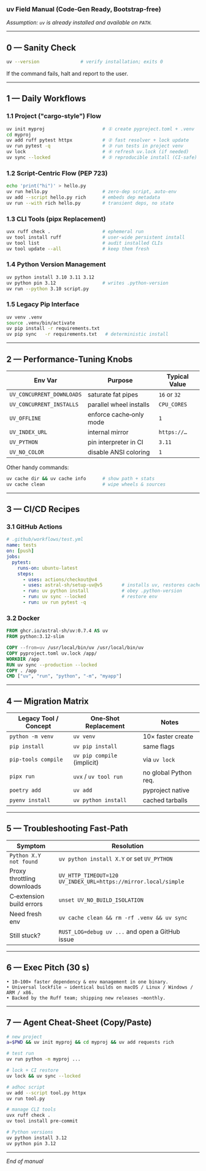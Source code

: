 ### uv Field Manual (Code‑Gen Ready, Bootstrap‑free)

*Assumption: `uv` is already installed and available on `PATH`.*

---

## 0 — Sanity Check

```bash
uv --version               # verify installation; exits 0
```

If the command fails, halt and report to the user.

---

## 1 — Daily Workflows

### 1.1 Project ("cargo‑style") Flow

```bash
uv init myproj                     # ① create pyproject.toml + .venv
cd myproj
uv add ruff pytest httpx           # ② fast resolver + lock update
uv run pytest -q                   # ③ run tests in project venv
uv lock                            # ④ refresh uv.lock (if needed)
uv sync --locked                   # ⑤ reproducible install (CI‑safe)
```

### 1.2 Script‑Centric Flow (PEP 723)

```bash
echo 'print("hi")' > hello.py
uv run hello.py                    # zero‑dep script, auto‑env
uv add --script hello.py rich      # embeds dep metadata
uv run --with rich hello.py        # transient deps, no state
```

### 1.3 CLI Tools (pipx Replacement)

```bash
uvx ruff check .                   # ephemeral run
uv tool install ruff               # user‑wide persistent install
uv tool list                       # audit installed CLIs
uv tool update --all               # keep them fresh
```

### 1.4 Python Version Management

```bash
uv python install 3.10 3.11 3.12
uv python pin 3.12                 # writes .python-version
uv run --python 3.10 script.py
```

### 1.5 Legacy Pip Interface

```bash
uv venv .venv
source .venv/bin/activate
uv pip install -r requirements.txt
uv pip sync   -r requirements.txt   # deterministic install
```

---

## 2 — Performance‑Tuning Knobs

| Env Var                   | Purpose                 | Typical Value |
| ------------------------- | ----------------------- | ------------- |
| `UV_CONCURRENT_DOWNLOADS` | saturate fat pipes      | `16` or `32`  |
| `UV_CONCURRENT_INSTALLS`  | parallel wheel installs | `CPU_CORES`   |
| `UV_OFFLINE`              | enforce cache‑only mode | `1`           |
| `UV_INDEX_URL`            | internal mirror         | `https://…`   |
| `UV_PYTHON`               | pin interpreter in CI   | `3.11`        |
| `UV_NO_COLOR`             | disable ANSI coloring   | `1`           |

Other handy commands:

```bash
uv cache dir && uv cache info      # show path + stats
uv cache clean                     # wipe wheels & sources
```

---

## 3 — CI/CD Recipes

### 3.1 GitHub Actions

```yaml
# .github/workflows/test.yml
name: tests
on: [push]
jobs:
  pytest:
    runs-on: ubuntu-latest
    steps:
      - uses: actions/checkout@v4
      - uses: astral-sh/setup-uv@v5       # installs uv, restores cache
      - run: uv python install            # obey .python-version
      - run: uv sync --locked             # restore env
      - run: uv run pytest -q
```

### 3.2 Docker

```dockerfile
FROM ghcr.io/astral-sh/uv:0.7.4 AS uv
FROM python:3.12-slim

COPY --from=uv /usr/local/bin/uv /usr/local/bin/uv
COPY pyproject.toml uv.lock /app/
WORKDIR /app
RUN uv sync --production --locked
COPY . /app
CMD ["uv", "run", "python", "-m", "myapp"]
```

---

## 4 — Migration Matrix

| Legacy Tool / Concept | One‑Shot Replacement        | Notes                 |
| --------------------- | --------------------------- | --------------------- |
| `python -m venv`      | `uv venv`                   | 10× faster create     |
| `pip install`         | `uv pip install`            | same flags            |
| `pip-tools compile`   | `uv pip compile` (implicit) | via `uv lock`         |
| `pipx run`            | `uvx` / `uv tool run`       | no global Python req. |
| `poetry add`          | `uv add`                    | pyproject native      |
| `pyenv install`       | `uv python install`         | cached tarballs       |

---

## 5 — Troubleshooting Fast‑Path

| Symptom                    | Resolution                                                     |
| -------------------------- | -------------------------------------------------------------- |
| `Python X.Y not found`     | `uv python install X.Y` or set `UV_PYTHON`                     |
| Proxy throttling downloads | `UV_HTTP_TIMEOUT=120 UV_INDEX_URL=https://mirror.local/simple` |
| C‑extension build errors   | `unset UV_NO_BUILD_ISOLATION`                                  |
| Need fresh env             | `uv cache clean && rm -rf .venv && uv sync`                    |
| Still stuck?               | `RUST_LOG=debug uv ...` and open a GitHub issue                |

---

## 6 — Exec Pitch (30 s)

```text
• 10–100× faster dependency & env management in one binary.
• Universal lockfile ⇒ identical builds on macOS / Linux / Windows / ARM / x86.
• Backed by the Ruff team; shipping new releases ~monthly.
```

---

## 7 — Agent Cheat‑Sheet (Copy/Paste)

```bash
# new project
a=$PWD && uv init myproj && cd myproj && uv add requests rich

# test run
uv run python -m myproj ...

# lock + CI restore
uv lock && uv sync --locked

# adhoc script
uv add --script tool.py httpx
uv run tool.py

# manage CLI tools
uvx ruff check .
uv tool install pre-commit

# Python versions
uv python install 3.12
uv python pin 3.12
```

---

*End of manual*
